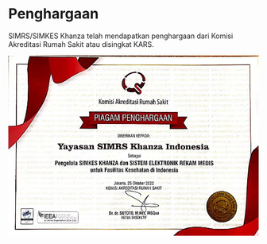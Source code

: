 # Penghargaan

SIMRS/SIMKES Khanza telah mendapatkan penghargaan dari Komisi Akreditasi Rumah Sakit atau disingkat KARS.

![Penghargaan](../static/images/piagam-penghargaan.png)